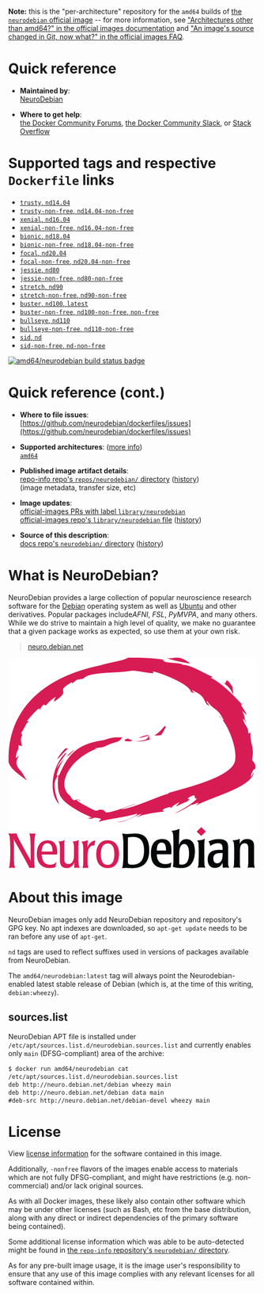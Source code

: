 <!--

********************************************************************************

WARNING:

    DO NOT EDIT "neurodebian/README.md"

    IT IS AUTO-GENERATED

    (from the other files in "neurodebian/" combined with a set of templates)

********************************************************************************

-->

**Note:** this is the "per-architecture" repository for the `amd64` builds of [the `neurodebian` official image](https://hub.docker.com/_/neurodebian) -- for more information, see ["Architectures other than amd64?" in the official images documentation](https://github.com/docker-library/official-images#architectures-other-than-amd64) and ["An image's source changed in Git, now what?" in the official images FAQ](https://github.com/docker-library/faq#an-images-source-changed-in-git-now-what).

# Quick reference

-	**Maintained by**:  
	[NeuroDebian](https://github.com/neurodebian/dockerfiles)

-	**Where to get help**:  
	[the Docker Community Forums](https://forums.docker.com/), [the Docker Community Slack](http://dockr.ly/slack), or [Stack Overflow](https://stackoverflow.com/search?tab=newest&q=docker)

# Supported tags and respective `Dockerfile` links

-	[`trusty`, `nd14.04`](https://github.com/neurodebian/dockerfiles/blob/54ea480e6e3b2563e3e5dcd3df74ca3d280876e1/dockerfiles/trusty/Dockerfile)
-	[`trusty-non-free`, `nd14.04-non-free`](https://github.com/neurodebian/dockerfiles/blob/54ea480e6e3b2563e3e5dcd3df74ca3d280876e1/dockerfiles/trusty-non-free/Dockerfile)
-	[`xenial`, `nd16.04`](https://github.com/neurodebian/dockerfiles/blob/54ea480e6e3b2563e3e5dcd3df74ca3d280876e1/dockerfiles/xenial/Dockerfile)
-	[`xenial-non-free`, `nd16.04-non-free`](https://github.com/neurodebian/dockerfiles/blob/54ea480e6e3b2563e3e5dcd3df74ca3d280876e1/dockerfiles/xenial-non-free/Dockerfile)
-	[`bionic`, `nd18.04`](https://github.com/neurodebian/dockerfiles/blob/54ea480e6e3b2563e3e5dcd3df74ca3d280876e1/dockerfiles/bionic/Dockerfile)
-	[`bionic-non-free`, `nd18.04-non-free`](https://github.com/neurodebian/dockerfiles/blob/54ea480e6e3b2563e3e5dcd3df74ca3d280876e1/dockerfiles/bionic-non-free/Dockerfile)
-	[`focal`, `nd20.04`](https://github.com/neurodebian/dockerfiles/blob/54ea480e6e3b2563e3e5dcd3df74ca3d280876e1/dockerfiles/focal/Dockerfile)
-	[`focal-non-free`, `nd20.04-non-free`](https://github.com/neurodebian/dockerfiles/blob/54ea480e6e3b2563e3e5dcd3df74ca3d280876e1/dockerfiles/focal-non-free/Dockerfile)
-	[`jessie`, `nd80`](https://github.com/neurodebian/dockerfiles/blob/54ea480e6e3b2563e3e5dcd3df74ca3d280876e1/dockerfiles/jessie/Dockerfile)
-	[`jessie-non-free`, `nd80-non-free`](https://github.com/neurodebian/dockerfiles/blob/54ea480e6e3b2563e3e5dcd3df74ca3d280876e1/dockerfiles/jessie-non-free/Dockerfile)
-	[`stretch`, `nd90`](https://github.com/neurodebian/dockerfiles/blob/54ea480e6e3b2563e3e5dcd3df74ca3d280876e1/dockerfiles/stretch/Dockerfile)
-	[`stretch-non-free`, `nd90-non-free`](https://github.com/neurodebian/dockerfiles/blob/54ea480e6e3b2563e3e5dcd3df74ca3d280876e1/dockerfiles/stretch-non-free/Dockerfile)
-	[`buster`, `nd100`, `latest`](https://github.com/neurodebian/dockerfiles/blob/54ea480e6e3b2563e3e5dcd3df74ca3d280876e1/dockerfiles/buster/Dockerfile)
-	[`buster-non-free`, `nd100-non-free`, `non-free`](https://github.com/neurodebian/dockerfiles/blob/54ea480e6e3b2563e3e5dcd3df74ca3d280876e1/dockerfiles/buster-non-free/Dockerfile)
-	[`bullseye`, `nd110`](https://github.com/neurodebian/dockerfiles/blob/54ea480e6e3b2563e3e5dcd3df74ca3d280876e1/dockerfiles/bullseye/Dockerfile)
-	[`bullseye-non-free`, `nd110-non-free`](https://github.com/neurodebian/dockerfiles/blob/54ea480e6e3b2563e3e5dcd3df74ca3d280876e1/dockerfiles/bullseye-non-free/Dockerfile)
-	[`sid`, `nd`](https://github.com/neurodebian/dockerfiles/blob/54ea480e6e3b2563e3e5dcd3df74ca3d280876e1/dockerfiles/sid/Dockerfile)
-	[`sid-non-free`, `nd-non-free`](https://github.com/neurodebian/dockerfiles/blob/54ea480e6e3b2563e3e5dcd3df74ca3d280876e1/dockerfiles/sid-non-free/Dockerfile)

[![amd64/neurodebian build status badge](https://img.shields.io/jenkins/s/https/doi-janky.infosiftr.net/job/multiarch/job/amd64/job/neurodebian.svg?label=amd64/neurodebian%20%20build%20job)](https://doi-janky.infosiftr.net/job/multiarch/job/amd64/job/neurodebian/)

# Quick reference (cont.)

-	**Where to file issues**:  
	[https://github.com/neurodebian/dockerfiles/issues](https://github.com/neurodebian/dockerfiles/issues)

-	**Supported architectures**: ([more info](https://github.com/docker-library/official-images#architectures-other-than-amd64))  
	[`amd64`](https://hub.docker.com/r/amd64/neurodebian/)

-	**Published image artifact details**:  
	[repo-info repo's `repos/neurodebian/` directory](https://github.com/docker-library/repo-info/blob/master/repos/neurodebian) ([history](https://github.com/docker-library/repo-info/commits/master/repos/neurodebian))  
	(image metadata, transfer size, etc)

-	**Image updates**:  
	[official-images PRs with label `library/neurodebian`](https://github.com/docker-library/official-images/pulls?q=label%3Alibrary%2Fneurodebian)  
	[official-images repo's `library/neurodebian` file](https://github.com/docker-library/official-images/blob/master/library/neurodebian) ([history](https://github.com/docker-library/official-images/commits/master/library/neurodebian))

-	**Source of this description**:  
	[docs repo's `neurodebian/` directory](https://github.com/docker-library/docs/tree/master/neurodebian) ([history](https://github.com/docker-library/docs/commits/master/neurodebian))

# What is NeuroDebian?

NeuroDebian provides a large collection of popular neuroscience research software for the [Debian](http://www.debian.org) operating system as well as [Ubuntu](http://www.ubuntu.com) and other derivatives. Popular packages include*AFNI*, *FSL*, *PyMVPA*, and many others. While we do strive to maintain a high level of quality, we make no guarantee that a given package works as expected, so use them at your own risk.

> [neuro.debian.net](http://neuro.debian.net/)

![logo](https://raw.githubusercontent.com/docker-library/docs/90ee9ce81aa27322936d7faf585ffc45b7def890/neurodebian/logo.png)

# About this image

NeuroDebian images only add NeuroDebian repository and repository's GPG key. No apt indexes are downloaded, so `apt-get update` needs to be ran before any use of `apt-get`.

`nd` tags are used to reflect suffixes used in versions of packages available from NeuroDebian.

The `amd64/neurodebian:latest` tag will always point the Neurodebian-enabled latest stable release of Debian (which is, at the time of this writing, `debian:wheezy`).

## sources.list

NeuroDebian APT file is installed under `/etc/apt/sources.list.d/neurodebian.sources.list` and currently enables only `main` (DFSG-compliant) area of the archive:

```console
$ docker run amd64/neurodebian cat /etc/apt/sources.list.d/neurodebian.sources.list
deb http://neuro.debian.net/debian wheezy main
deb http://neuro.debian.net/debian data main
#deb-src http://neuro.debian.net/debian-devel wheezy main
```

# License

View [license information](https://www.debian.org/social_contract#guidelines) for the software contained in this image.

Additionally, `-nonfree` flavors of the images enable access to materials which are not fully DFSG-compliant, and might have restrictions (e.g. non-commercial) and/or lack original sources.

As with all Docker images, these likely also contain other software which may be under other licenses (such as Bash, etc from the base distribution, along with any direct or indirect dependencies of the primary software being contained).

Some additional license information which was able to be auto-detected might be found in [the `repo-info` repository's `neurodebian/` directory](https://github.com/docker-library/repo-info/tree/master/repos/neurodebian).

As for any pre-built image usage, it is the image user's responsibility to ensure that any use of this image complies with any relevant licenses for all software contained within.

